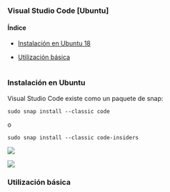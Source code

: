 ### Visual Studio Code [Ubuntu]

#### Índice

* [Instalación en Ubuntu 18](#insta)

* [Utilización básica](#utili)

#

### <a name="insta">Instalación en Ubuntu</a>

Visual Studio Code existe como un paquete de snap: 

`sudo snap install --classic code`

o

`sudo snap install --classic code-insiders`

![](https://imgshare.io/images/2021/05/30/a1.png)

![](https://imgshare.io/images/2021/05/30/a2.png)

### <a name="utili">Utilización básica</a>

